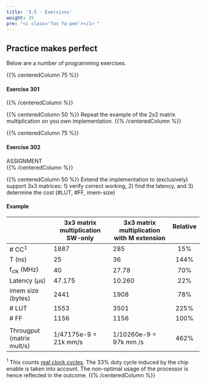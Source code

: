 ```yaml
---
title: '3.5 - Exercises'
weight: 35
pre: "<i class='fas fa-pen'></i> "
---
```


## Practice makes perfect

Below are a number of programming exercises. 

{{% centeredColumn 75 %}}
#### Exercise 301
{{% /centeredColumn %}}

{{% centeredColumn 50 %}}
Repeat the example of the 2x2 matrix multiplication on you own implementation.
{{% /centeredColumn %}}


{{% centeredColumn 75 %}}
#### Exercise 302
<div class="assignment">ASSIGNMENT</div>
{{% /centeredColumn %}}

{{% centeredColumn 50 %}}
Extend the implementation to (exclusively) support 3x3 matrices: 1) verify correct working, 2) find the latency, and 3) determine the cost (#LUT, #FF, imem-size)

#### Example

| | <center>3x3 matrix multiplication <br/> SW-only</center>| <center>3x3 matrix multiplication <br/> with M extension</center> | Relative <br/>&nbsp; |
|---|---|---| :-: |
|# CC<sup>1</sup>|1887|285| <div class="result_gain">15%</div> |
|T (ns)|25|36| <div class="result_loss">144%</div>
|f<sub>clk</sub> (MHz)|40|27.78| <div class="result_loss">70%</div>
|Latency (µs)|47.175|10.260| <div class="result_gain">22%</div> |
|imem size (bytes)|2441|1908|<div class="result_gain">78%</div> |
|# LUT|1553|3501|<div class="result_loss">225%</div>
|# FF|1156|1156|<div class="result_neutral">100%</div>
|||
|Througput <br/>(matrix mult/s)|1/47175e-9 = 21k mm/s | 1/10260e-9 = 97k mm /s|<div class="result_gain">462%</div> |


<sup>1</sup> This counts <u>real clock cycles</u>. The 33% duty cycle induced by the chip enable is taken into account. The non-optimal usage of the processor is hence reflected in the outcome.
{{% /centeredColumn %}}